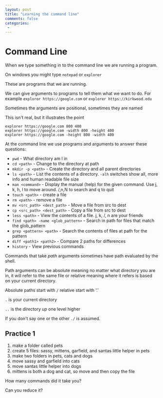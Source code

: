 ```yaml
---
layout: post
title: "Learning the command line"
comments: false
categories:
 -
---
```


# Command Line 

When we type something in to the command line we are running a program.

On windows you might type `notepad` or `explorer`

These are programs that we are running.

We can give arguments to programs to tell them what we want to do. For example `explorer https://google.com` or `explorer https://kirkwood.edu`

Sometimes the arguments are positional, sometimes they are named

This isn't real, but it illustrates the point

```
explorer https://google.com 800 400
explorer https://google.com -width 800 -height 400
explorer https://google.com -height 800 -width 400
```

At the command line we use programs and arguments to answer these questions:

* `pwd` - What directory am I in
* `cd <path>` - Change to the directory at path
* `mkdir -p <path>` - Create the directory and all parent directories
* `ls <path>` - List the contents of a directory. `-alh` switches show all, more info and human readable file size
* `man <command>` - Display the manual (help) for the given command. Use j, k, h, l to move around. /,n,N to search and q to quit
* `touch <path>` - create a file
* `rm <path>`  - remove a file
* `mv <src_path> <dest_path>` - Move a file from src to dest
* `cp <src_path> <dest_path>` - Copy a file from src to dest
* `less <path>` - View the contents of a file. j, k, /, n are your friends
* `find <path> -name <glob_pattern>` - Search in path for files that match the glob_pattern
* `grep <pattern> <path>` - Search the contents of files at path for the pattern
* `diff <path1> <path2>` - Compare 2 paths for differences
* `history` - View previous commands


Commands that take *path* arguments sometimes have path evaluated by the shell.

Path arguments can be absolute meaning no matter what directory you are in, it will refer to the same file or relative meaning where it refers is based on your current directory.

Absolute paths start with `/` relative start with '.'

`.` is your current directory

`..` is the directory *up* one level higher

If you don't say one or the other `./` is assumed.

## Practice 1

1. make a folder called pets
2. create 5 files: sassy, mittens, garfield, and santas little helper in pets
3. make two folders in pets, cats and dogs
3. move sassy and garfield into cats
4. move santas little helper into dogs
5. mittens is both a dog and cat, so move and then copy the file

How many commands did it take you?

Can you reduce it?


